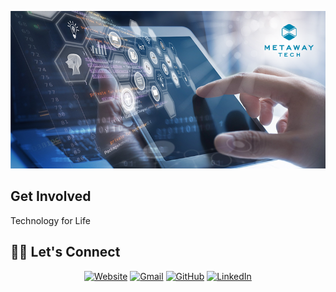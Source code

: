 
![Open Source at Metawayholdings](https://raw.githubusercontent.com/MetawayTech/.github/main/profile/technology-and-our-lives-800x400.png) 

## Get Involved
Technology for Life


## 🙋‍♀️ Let's Connect
<p align="center">
  <a href="https://metawayholdings.com/"><img src="https://img.icons8.com/bubbles/50/000000/web.png" alt="Website"/></a>
	<a href="mailto:cto@metawayholdings.com"><img src="https://img.icons8.com/bubbles/50/000000/gmail.png" alt="Gmail"/></a>
	<a href="https://github.com/Metaway-Holdings"><img src="https://img.icons8.com/bubbles/50/000000/github.png" alt="GitHub"/></a>
  <a href="https://www.linkedin.com/company/metawayholdings/"><img src="https://img.icons8.com/bubbles/50/000000/linkedin.png" alt="LinkedIn"/></a>

</p>
